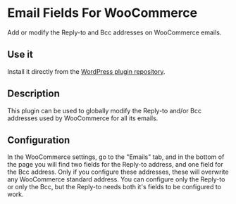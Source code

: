 # Email Fields For WooCommerce

Add or modify the Reply-to and Bcc addresses on WooCommerce emails.

## Use it

Install it directly from the [WordPress plugin repository](https://it.wordpress.org/plugins/email-fields-for-woocommerce/).

## Description

This plugin can be used to globally modify the Reply-to and/or Bcc addresses used by WooCommerce for all its emails.

## Configuration

In the WooCommerce settings, go to the "Emails" tab, and in the bottom of the page you will find two fields for the
Reply-to address, and one field for the Bcc address. Only if you configure these addresses, these will overwrite any
WooCommerce standard address. You can configure only the Reply-to or only the Bcc, but the Reply-to needs both it's
fields to be configured to work.
